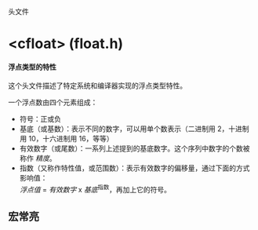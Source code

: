 头文件

# \<cfloat\> (float.h)

#### 浮点类型的特性

这个头文件描述了特定系统和编译器实现的浮点类型特性。

一个浮点数由四个元素组成：

- 符号：正或负
- 基底（或基数）：表示不同的数字，可以用单个数表示（二进制用 2，十进制用 10，十六进制用 16，等等）
- 有效数字（或尾数）：一系列上述提到的基底数字。这个序列中数字的个数被称作 _精度_。
- 指数（又称作特性值，或范围数）：表示有效数字的偏移量，通过下面的方式影响值：  
_浮点值_ = _有效数字_ x _基底_<sup>指数</sup>，再加上它的符号。


## 宏常亮

